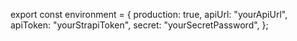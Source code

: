 export const environment = {
  production: true,
  apiUrl: "yourApiUrl",
  apiToken:
    "yourStrapiToken",
  secret: "yourSecretPassword",
};
